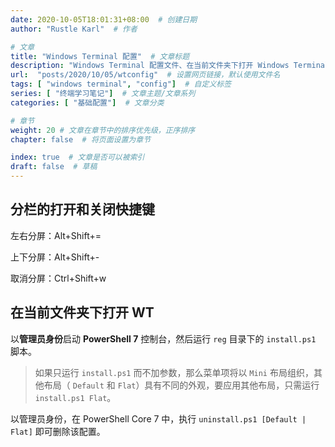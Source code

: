 ```yaml
---
date: 2020-10-05T18:01:31+08:00  # 创建日期
author: "Rustle Karl"  # 作者

# 文章
title: "Windows Terminal 配置"  # 文章标题
description: "Windows Terminal 配置文件、在当前文件夹下打开 Windows Terminal"
url:  "posts/2020/10/05/wtconfig"  # 设置网页链接，默认使用文件名
tags: [ "windows terminal", "config"]  # 自定义标签
series: [ "终端学习笔记"]  # 文章主题/文章系列
categories: [ "基础配置"]  # 文章分类

# 章节
weight: 20 # 文章在章节中的排序优先级，正序排序
chapter: false  # 将页面设置为章节

index: true  # 文章是否可以被索引
draft: false  # 草稿
---
```


## 分栏的打开和关闭快捷键

左右分屏：Alt+Shift+=

上下分屏：Alt+Shift+-

取消分屏：Ctrl+Shift+w

## 在当前文件夹下打开 WT

以**管理员身份**启动 **PowerShell 7** 控制台，然后运行 `reg` 目录下的 `install.ps1` 脚本。

> 如果只运行 `install.ps1` 而不加参数，那么菜单项将以 `Mini` 布局组织，其他布局（ `Default` 和 `Flat`）具有不同的外观，要应用其他布局，只需运行 `install.ps1 Flat`。

以管理员身份，在 PowerShell Core 7 中，执行 `uninstall.ps1 [Default | Flat]` 即可删除该配置。
